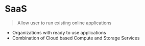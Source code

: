 # SaaS

> Allow user to run existing online applications

- Organizations with ready to use applications
- Combination of Cloud based Compute and Storage Services